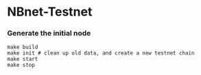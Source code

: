 # NBnet-Testnet

### Generate the initial node

```shell
make build
make init # clean up old data, and create a new testnet chain
make start
make stop
```
